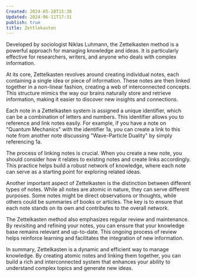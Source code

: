 ```yaml
---
Created: 2024-05-28T15:38
Updated: 2024-06-11T17:31
publish: true
title: Zettlekasten
---
```

Developed by sociologist Niklas Luhmann, the Zettelkasten method is a powerful approach for managing knowledge and ideas. It is particularly effective for researchers, writers, and anyone who deals with complex information.

At its core, Zettelkasten revolves around creating individual notes, each containing a single idea or piece of information. These notes are then linked together in a non-linear fashion, creating a web of interconnected concepts. This structure mimics the way our brains naturally store and retrieve information, making it easier to discover new insights and connections.

Each note in a Zettelkasten system is assigned a unique identifier, which can be a combination of letters and numbers. This identifier allows you to reference and link notes easily. For example, if you have a note on "Quantum Mechanics" with the identifier 1a, you can create a link to this note from another note discussing "Wave-Particle Duality" by simply referencing 1a.

The process of linking notes is crucial. When you create a new note, you should consider how it relates to existing notes and create links accordingly. This practice helps build a robust network of knowledge, where each note can serve as a starting point for exploring related ideas.

Another important aspect of Zettelkasten is the distinction between different types of notes. While all notes are atomic in nature, they can serve different purposes. Some notes might be direct observations or thoughts, while others could be summaries of books or articles. The key is to ensure that each note stands on its own and contributes to the overall network.

The Zettelkasten method also emphasizes regular review and maintenance. By revisiting and refining your notes, you can ensure that your knowledge base remains relevant and up-to-date. This ongoing process of review helps reinforce learning and facilitates the integration of new information.

In summary, Zettelkasten is a dynamic and efficient way to manage knowledge. By creating atomic notes and linking them together, you can build a rich and interconnected system that enhances your ability to understand complex topics and generate new ideas.